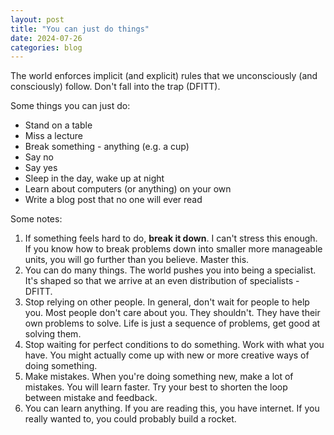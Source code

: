 ```yaml
---
layout: post
title: "You can just do things"
date: 2024-07-26
categories: blog
---
```


The world enforces implicit (and explicit) rules that we unconsciously (and consciously) follow. Don't fall into the trap (DFITT).

Some things you can just do:
- Stand on a table
- Miss a lecture
- Break something - anything (e.g. a cup)
- Say no
- Say yes
- Sleep in the day, wake up at night
- Learn about computers (or anything) on your own
- Write a blog post that no one will ever read

Some notes:
1. If something feels hard to do, **break it down**. I can't stress this enough. If you know how to break problems down into smaller more manageable units, you will go further than you believe. Master this.
2. You can do many things. The world pushes you into being a specialist. It's shaped so that we arrive at an even distribution of specialists - DFITT.
3. Stop relying on other people. In general, don't wait for people to help you. Most people don't care about you. They shouldn't. They have their own problems to solve. Life is just a sequence of problems, get good at solving them.
4. Stop waiting for perfect conditions to do something. Work with what you have. You might actually come up with new or more creative ways of doing something.
5. Make mistakes. When you're doing something new, make a lot of mistakes. You will learn faster. Try your best to shorten the loop between mistake and feedback.
6. You can learn anything. If you are reading this, you have internet. If you really wanted to, you could probably build a rocket.



<!-- [jekyll-docs]: https://jekyllrb.com/docs/home
[jekyll-gh]: https://github.com/jekyll/jekyll
[jekyll-talk]: https://talk.jekyllrb.com/ -->
